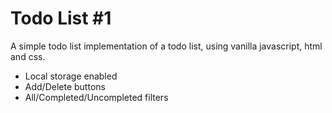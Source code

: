 # Todo List #1

A simple todo list implementation of a todo list, using vanilla javascript, html and css.

* Local storage enabled
* Add/Delete buttons
* All/Completed/Uncompleted filters
